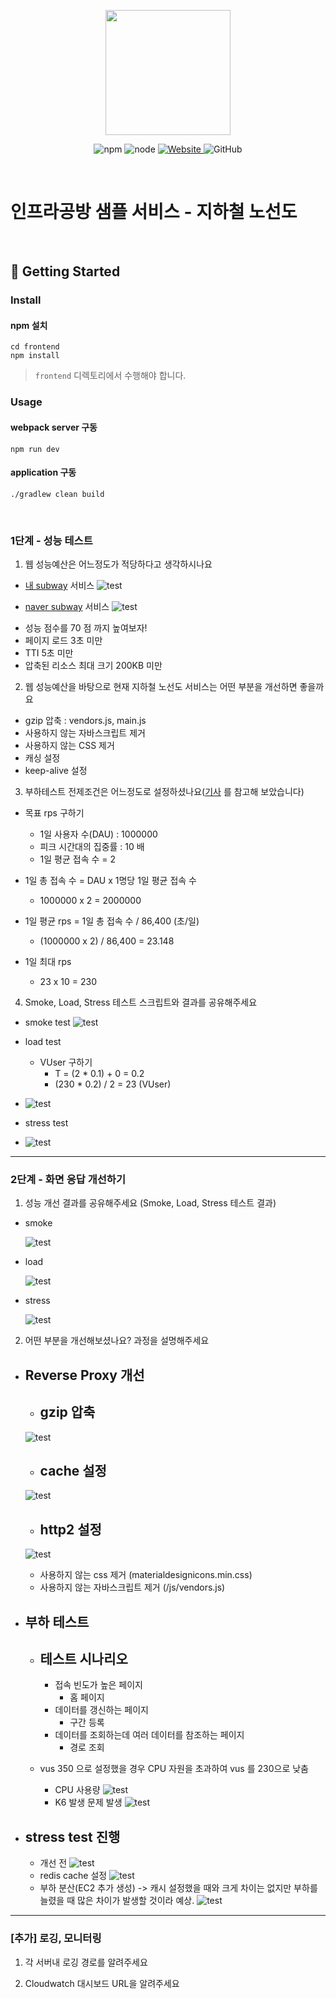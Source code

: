 <p align="center">
    <img width="200px;" src="https://raw.githubusercontent.com/woowacourse/atdd-subway-admin-frontend/master/images/main_logo.png"/>
</p>
<p align="center">
  <img alt="npm" src="https://img.shields.io/badge/npm-%3E%3D%205.5.0-blue">
  <img alt="node" src="https://img.shields.io/badge/node-%3E%3D%209.3.0-blue">
  <a href="https://edu.nextstep.camp/c/R89PYi5H" alt="nextstep atdd">
    <img alt="Website" src="https://img.shields.io/website?url=https%3A%2F%2Fedu.nextstep.camp%2Fc%2FR89PYi5H">
  </a>
  <img alt="GitHub" src="https://img.shields.io/github/license/next-step/atdd-subway-service">
</p>

<br>

# 인프라공방 샘플 서비스 - 지하철 노선도

<br>

## 🚀 Getting Started

### Install
#### npm 설치
```
cd frontend
npm install
```
> `frontend` 디렉토리에서 수행해야 합니다.

### Usage
#### webpack server 구동
```
npm run dev
```
#### application 구동
```
./gradlew clean build
```
<br>


### 1단계 - 성능 테스트
1. 웹 성능예산은 어느정도가 적당하다고 생각하시나요 

* [내 subway](https://pagespeed.web.dev/report?url=https%3A%2F%2Fparkeeseul.kro.kr%2F) 서비스
![test](./image/webpageBefore.png)

* [naver subway](https://pagespeed.web.dev/report?url=https%3A%2F%2Fmap.naver.com%2Fv5%2Fsubway%2F1000%2F-%2F-%2F-%3Fc%3D14146635.9803238%2C4519514.4759440%2C15%2C0%2C0%2C0%2Cdh) 서비스
![test](./image/naverSubway.png)
- 성능 점수를 70 점 까지 높여보자!
- 페이지 로드 3초 미만
- TTI 5초 미만
- 압축된 리소스 최대 크기 200KB 미만

2. 웹 성능예산을 바탕으로 현재 지하철 노선도 서비스는 어떤 부분을 개선하면 좋을까요
  - gzip 압축 : vendors.js, main.js
  - 사용하지 않는 자바스크립트 제거
  - 사용하지 않는 CSS 제거
  - 캐싱 설정
  - keep-alive 설정

3. 부하테스트 전제조건은 어느정도로 설정하셨나요([기사](https://platum.kr/archives/61943) 를 참고해 보았습니다)
- 목표 rps 구하기
  * 1일 사용자 수(DAU) : 1000000
  * 피크 시간대의 집중률 : 10 배
  * 1일 평균 접속 수 = 2

- 1일 총 접속 수 = DAU x 1명당 1일 평균 접속 수
  * 1000000 x 2 = 2000000
- 1일 평균 rps = 1일 총 접속 수 / 86,400 (초/일)  
  * (1000000 x 2) /  86,400 = 23.148
- 1일 최대 rps
  * 23 x 10 = 230
  
4. Smoke, Load, Stress 테스트 스크립트와 결과를 공유해주세요
 - smoke test
   ![test](./image/smoke.png)

 - load test
   - VUser 구하기
     * T = (2 * 0.1) + 0 = 0.2 
     * (230 * 0.2) / 2 = 23 (VUser)  
 - 
   ![test](./image/load.png)
 - stress test
 - ![test](./image/stress.png)

---

### 2단계 - 화면 응답 개선하기
1. 성능 개선 결과를 공유해주세요 (Smoke, Load, Stress 테스트 결과)
  - smoke

    ![test](./image/smoke2.png)
  - load

    ![test](./image/load2.png)
  - stress

    ![test](./image/stress2.png)

 
2. 어떤 부분을 개선해보셨나요? 과정을 설명해주세요
- Reverse Proxy 개선
  -  
    - gzip 압축
      - 

    ![test](./image/gzip.png)
    - cache 설정
      - 

    ![test](./image/cache.png)
    - http2 설정
      -
    ![test](./image/http2.png)
    - 사용하지 않는 css 제거 (materialdesignicons.min.css)
    - 사용하지 않는 자바스크립트 제거 (/js/vendors.js)
- 부하 테스트
  - 
  - 테스트 시나리오
    -
    - 접속 빈도가 높은 페이지
      - 홈 페이지
    - 데이터를 갱신하는 페이지
      - 구간 등록
    - 데이터를 조회하는데 여러 데이터를 참조하는 페이지
      - 경로 조회
      
  - vus 350 으로 설정했을 경우 CPU 자원을 초과하여 vus 를 230으로 낮춤
    
    - CPU 사용량
     ![test](./image/cpu.png)
    - K6 발생 문제 발생
     ![test](./image/error.png)
- stress test 진행
  - 
  - 개선 전
      ![test](./image/new_stress.png)
  - redis cache 설정
      ![test](./image/redis.png)
  - 부하 분산(EC2 추가 생성) -> 캐시 설정했을 때와 크게 차이는 없지만 부하를 늘렸을 때 많은 차이가 발생할 것이라 예상.
      ![test](./image/test.png)
  

---

### [추가] 로깅, 모니터링
1. 각 서버내 로깅 경로를 알려주세요

2. Cloudwatch 대시보드 URL을 알려주세요
